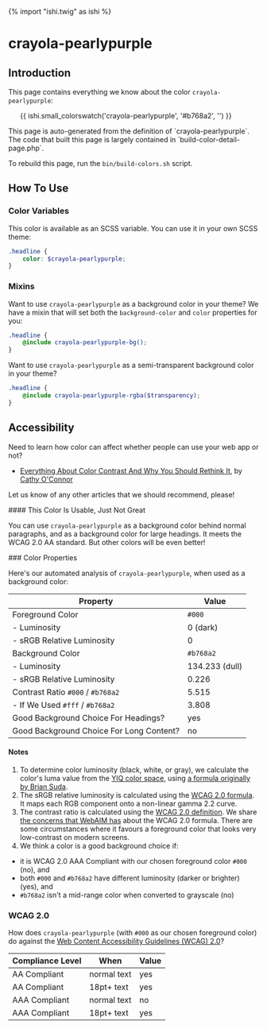 {% import "ishi.twig" as ishi %}
# crayola-pearlypurple

## Introduction

This page contains everything we know about the color `crayola-pearlypurple`:

<div class="grid">
    <div class="cell">
        <div class="swatch">
            <ul>
                {{ ishi.small_colorswatch('crayola-pearlypurple', '#b768a2', '') }}
            </ul>
        </div>
    </div>
</div>

<div class="callout attention" markdown="1">
This page is auto-generated from the definition of `crayola-pearlypurple`. The code that built this page is largely contained in `build-color-detail-page.php`.

To rebuild this page, run the `bin/build-colors.sh` script.
</div>

## How To Use

### Color Variables

This color is available as an SCSS variable. You can use it in your own SCSS theme:

```scss
.headline {
    color: $crayola-pearlypurple;
}
```

### Mixins

Want to use `crayola-pearlypurple` as a background color in your theme? We have a mixin that will set both the `background-color` and `color` properties for you:

```scss
.headline {
    @include crayola-pearlypurple-bg();
}
```

Want to use `crayola-pearlypurple` as a semi-transparent background color in your theme?

```scss
.headline {
    @include crayola-pearlypurple-rgba($transparency);
}
```

## Accessibility

Need to learn how color can affect whether people can use your web app or not?

* [Everything About Color Contrast And Why You Should Rethink It](https://www.smashingmagazine.com/2014/10/color-contrast-tips-and-tools-for-accessibility/), by [Cathy O'Connor](http://www.twitter.com/cagocon)

Let us know of any other articles that we should recommend, please!
<div class="callout warning" markdown="1">
#### This Color Is Usable, Just Not Great

You can use `crayola-pearlypurple` as a background color behind normal paragraphs, and as a background color for large headings. It meets the WCAG 2.0 AA standard. But other colors will be even better!
</div>
### Color Properties

Here's our automated analysis of `crayola-pearlypurple`, when used as a background color:

Property | Value
---------|------
Foreground Color | `#000`
- Luminosity | 0 (dark)
- sRGB Relative Luminosity | 0
Background Color | `#b768a2`
- Luminosity | 134.233 (dull)
- sRGB Relative Luminosity | 0.226
Contrast Ratio `#000` / `#b768a2` | 5.515
- If We Used `#fff` / `#b768a2` | 3.808
Good Background Choice For Headings? | yes
Good Background Choice For Long Content? | no

#### Notes

1. To determine color luminosity (black, white, or gray), we calculate the color's luma value from the [YIQ color space](https://en.wikipedia.org/wiki/YIQ), using [a formula originally by Brian Suda](https://24ways.org/2010/calculating-color-contrast/).
1. The sRGB relative luminosity is calculated using the [WCAG 2.0 formula](https://www.w3.org/TR/WCAG20/#relativeluminancedef). It maps each RGB component onto a non-linear gamma 2.2 curve.
1. The contrast ratio is calculated using the [WCAG 2.0 definition](https://www.w3.org/TR/2008/REC-WCAG20-20081211/#contrast-ratiodef). We share [the concerns that WebAIM has](http://webaim.org/blog/wcag-2-1-feedback/) about the WCAG 2.0 formula. There are some circumstances where it favours a foreground color that looks very low-contrast on modern screens.
1. We think a color is a good background choice if:
  - it is WCAG 2.0 AAA Compliant with our chosen foreground color `#000` (no), and
  - both `#000` and `#b768a2` have different luminosity (darker or brighter) (yes), and
  - `#b768a2` isn't a mid-range color when converted to grayscale (no)

### WCAG 2.0

How does `crayola-pearlypurple` (with `#000` as our chosen foreground color) do against the [Web Content Accessibility Guidelines (WCAG) 2.0](https://www.w3.org/TR/WCAG20/)?

Compliance Level | When | Value
-----------------|------|------
AA Compliant | normal text | yes
AA Compliant | 18pt+ text | yes
AAA Compliant | normal text | no
AAA Compliant | 18pt+ text | yes